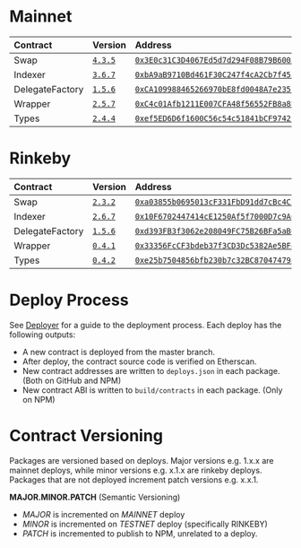 # Mainnet

| Contract | Version                                                           | Address                                                                                                                 | Commit                                                                                                        |
| :------- | :---------------------------------------------------------------- | :---------------------------------------------------------------------------------------------------------------------- | :------------------------------------------------------------------------------------------------------------ |
| Swap     | [`4.3.5`](https://www.npmjs.com/package/@airswap/swap/v/4.3.5)    | [`0x3E0c31C3D4067Ed5d7d294F08B79B6003B7bf9c8`](https://etherscan.io/address/0x3E0c31C3D4067Ed5d7d294F08B79B6003B7bf9c8) | [`5e8a07c`](https://github.com/airswap/airswap-protocols/commit/5e8a07c7cb7d2b9a8456194eeb43da853b21f45f) |
| Indexer  | [`3.6.7`](https://www.npmjs.com/package/@airswap/indexer/v/3.6.7) | [`0xbA9aB9710Bd461F30C247f4cA2Cb7f453C22570e`](https://etherscan.io/address/0xbA9aB9710Bd461F30C247f4cA2Cb7f453C22570e) | [`5e8a07c`](https://github.com/airswap/airswap-protocols/commit/5e8a07c7cb7d2b9a8456194eeb43da853b21f45f) |
| DelegateFactory    | [`1.5.6`](https://www.npmjs.com/package/@airswap/delegate/v/1.5.6)   | [`0xCA109988465266970bE8fd0048A7e235b9e62Bc3`](https://etherscan.io/address/0xCA109988465266970bE8fd0048A7e235b9e62Bc3) | [`5e8a07c`](https://github.com/airswap/airswap-protocols/commit/5e8a07c7cb7d2b9a8456194eeb43da853b21f45f) |
| Wrapper  | [`2.5.7`](https://www.npmjs.com/package/@airswap/wrapper/v/2.5.7) | [`0xC4c01Afb1211E007CFA48f56552FB8a8B0Bdc51c`](https://etherscan.io/address/0xC4c01Afb1211E007CFA48f56552FB8a8B0Bdc51c) | [`5e8a07c`](https://github.com/airswap/airswap-protocols/commit/5e8a07c7cb7d2b9a8456194eeb43da853b21f45f) |
| Types    | [`2.4.4`](https://www.npmjs.com/package/@airswap/types/v/2.4.4)   | [`0xef5ED6D6f1600C56c54c51841bCF97421CDdb52d`](https://etherscan.io/address/0xef5ED6D6f1600C56c54c51841bCF97421CDdb52d) | [`5e8a07c`](https://github.com/airswap/airswap-protocols/commit/5e8a07c7cb7d2b9a8456194eeb43da853b21f45f) |

# Rinkeby

| Contract | Version                                                           | Address                                                                                                                         | Commit                                                                                                        |
| :------- | :---------------------------------------------------------------- | :------------------------------------------------------------------------------------------------------------------------------ | ------------------------------------------------------------------------------------------------------------- |
| Swap     | [`2.3.2`](https://www.npmjs.com/package/@airswap/swap/v/3.3.4)    | [`0xa03855b0695013cF331FbD91dd7cBc4C2211793f`](https://rinkeby.etherscan.io/address/0xa03855b0695013cF331FbD91dd7cBc4C2211793f) | [`2e5f830`](https://github.com/airswap/airswap-protocols/commit/2e5f83020e850aa4435e98ed0481ec22a3267fe8) |
| Indexer  | [`2.6.7`](https://www.npmjs.com/package/@airswap/indexer/v/2.6.7) | [`0x10F6702447414cE1250Af5f7000D7c9A0f04E824`](https://rinkeby.etherscan.io/address/0x10F6702447414cE1250Af5f7000D7c9A0f04E824) | [`2e5f830`](https://github.com/airswap/airswap-protocols/commit/2e5f83020e850aa4435e98ed0481ec22a3267fe8) |
| DelegateFactory    | [`1.5.6`](https://www.npmjs.com/package/@airswap/delegate/v/1.5.6)   | [`0xd393FB3f3062e208049FC75B26BFa5aB0890CBB3`](https://etherscan.io/address/0xd393FB3f3062e208049FC75B26BFa5aB0890CBB3) | [`2e5f830`](https://github.com/airswap/airswap-protocols/commit/2e5f83020e850aa4435e98ed0481ec22a3267fe8) |
| Wrapper  | [`0.4.1`](https://www.npmjs.com/package/@airswap/wrapper/v/0.4.1) | [`0x33356FcCF3bdeb37f3CD3Dc5382Ae5BF4AAda26c`](https://rinkeby.etherscan.io/address/0x33356FcCF3bdeb37f3CD3Dc5382Ae5BF4AAda26c) | [`2e5f830`](https://github.com/airswap/airswap-protocols/commit/2e5f83020e850aa4435e98ed0481ec22a3267fe8) |
| Types    | [`0.4.2`](https://www.npmjs.com/package/@airswap/types/v/0.4.2)   | [`0xe25b7504856bfb230b7c32BC87047479815cbc70`](https://rinkeby.etherscan.io/address/0xe25b7504856bfb230b7c32BC87047479815cbc70) | [`4677147`](https://github.com/airswap/airswap-protocols/commit/4677147c63109ca7202e8c03b6298cab2f8fecda) |

# Deploy Process

See [Deployer](https://github.com/airswap/airswap-protocols/tree/master/utils/deployer) for a guide to the deployment process. Each deploy has the following outputs:

- A new contract is deployed from the master branch.
- After deploy, the contract source code is verified on Etherscan.
- New contract addresses are written to `deploys.json` in each package. (Both on GitHub and NPM)
- New contract ABI is written to `build/contracts` in each package. (Only on NPM)

# Contract Versioning

Packages are versioned based on deploys. Major versions e.g. 1.x.x are mainnet deploys, while minor versions e.g. x.1.x are rinkeby deploys. Packages that are not deployed increment patch versions e.g. x.x.1.

**MAJOR.MINOR.PATCH** (Semantic Versioning)

- _MAJOR_ is incremented on _MAINNET_ deploy
- _MINOR_ is incremented on _TESTNET_ deploy (specifically RINKEBY)
- _PATCH_ is incremented to publish to NPM, unrelated to a deploy.
